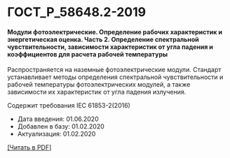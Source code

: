 # ГОСТ_Р_58648.2-2019

#### Модули фотоэлектрические. Определение рабочих характеристик и энергетическая оценка. Часть 2. Определение спектральной чувствительности, зависимости характеристик от угла падения и коэффициентов для расчета рабочей температуры

Распространяется на наземные фотоэлектрические модули. Стандарт устанавливает методы определения спектральной чувствительности и рабочей температуры фотоэлектрических модулей, а также зависимости их характеристик от угла падения излучения.

Содержит требования IEC 61853-2(2016)

- Дата введения: 01.06.2020
- Добавлен в базу: 01.02.2020
- Актуализация: 01.02.2020

<a href="https://standartgost.ru/g/ГОСТ_Р_58648.2-2019.pdf">[Читать в PDF]</a>